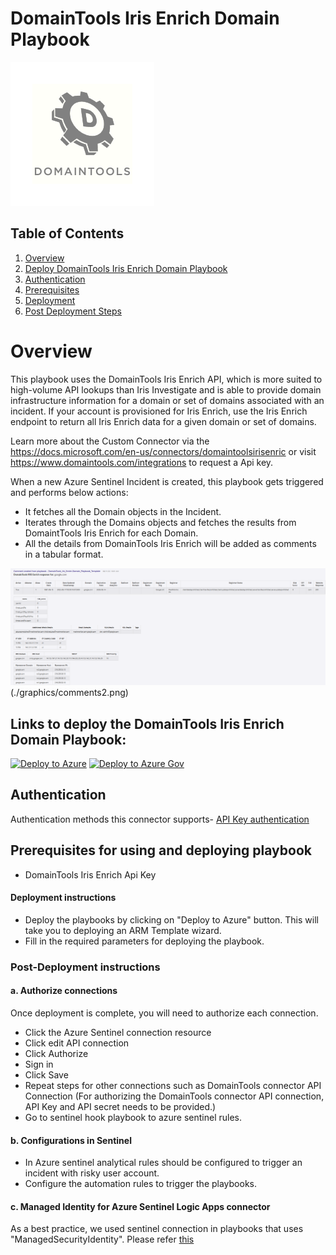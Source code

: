 # DomainTools Iris Enrich Domain Playbook

![DomainTools](./graphics/DomainTools.png)<br>

## Table of Contents

1. [Overview](#overview)
1. [Deploy DomainTools Iris Enrich Domain Playbook](#deployplaybook)
1. [Authentication](#authentication)
1. [Prerequisites](#prerequisites)
1. [Deployment](#deployment)
1. [Post Deployment Steps](#postdeployment)


<a name="overview">

# Overview
This playbook uses the DomainTools Iris Enrich API, which is more suited to high-volume API lookups than Iris Investigate and is able to provide domain infrastructure information for a domain or set of domains associated with an incident. If your account is provisioned for Iris Enrich, use the Iris Enrich endpoint to return all Iris Enrich data for a given domain or set of domains.
 
Learn more about the Custom Connector via the https://docs.microsoft.com/en-us/connectors/domaintoolsirisenric or visit https://www.domaintools.com/integrations to request a Api key.

When a new Azure Sentinel Incident is created, this playbook gets triggered and performs below actions:

- It fetches all the Domain objects in the Incident.
- Iterates through the Domains objects and fetches the results from DomaintTools Iris Enrich for each Domain.
- All the details from DomainTools Iris Enrich will be added as comments in a tabular format.

![Incident Comments](./graphics/comments1.png)(./graphics/comments2.png)

<a name="deployplaybook">

## Links to deploy the DomainTools Iris Enrich Domain Playbook:

[![Deploy to Azure](https://aka.ms/deploytoazurebutton)](https://portal.azure.com/#create/Microsoft.Template/uri/https%3A%2F%2Fraw.githubusercontent.com%2FAzure%2FAzure-Sentinel%2Fmaster%2FSolutions%2FDomainTools%2FPlaybooks%2FDomainTools_Iris_Enrich-Domain_Playbook_Template%2Fazuredeploy.json) [![Deploy to Azure Gov](https://aka.ms/deploytoazuregovbutton)](https://portal.azure.us/#create/Microsoft.Template/uri/https%3A%2F%2Fraw.githubusercontent.com%2FAzure%2FAzure-Sentinel%2Fmaster%2FSolutions%2FDomainTools%2FPlaybooks%2FDomainTools_Iris_Enrich-Domain_Playbook_Template%2Fazuredeploy.json)


<a name="authentication">

## Authentication
Authentication methods this connector supports- [API Key authentication](https://www.domaintools.com/integrations)

<a name="prerequisites">

## Prerequisites for using and deploying playbook
- DomainTools Iris Enrich Api Key

<a name="deployment">

#### Deployment instructions
- Deploy the playbooks by clicking on "Deploy to Azure" button. This will take you to deploying an ARM Template wizard.
- Fill in the required parameters for deploying the playbook.

<a name="postdeployment">

### Post-Deployment instructions
#### a. Authorize connections 
Once deployment is complete, you will need to authorize each connection.
- Click the Azure Sentinel connection resource
- Click edit API connection
- Click Authorize
- Sign in
- Click Save
- Repeat steps for other connections such as DomainTools connector API Connection (For authorizing the DomainTools connector API connection, API Key and API secret needs to be provided.)
- Go to sentinel hook playbook to azure sentinel rules.
#### b. Configurations in Sentinel
- In Azure sentinel analytical rules should be configured to trigger an incident with risky user account. 
- Configure the automation rules to trigger the playbooks.
#### c. Managed Identity for Azure Sentinel Logic Apps connector
As a best practice, we used sentinel connection in playbooks that uses "ManagedSecurityIdentity". Please refer [this](https://techcommunity.microsoft.com/t5/microsoft-sentinel-blog/what-s-new-managed-identity-for-azure-sentinel-logic-apps/ba-p/2068204)
